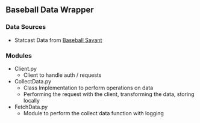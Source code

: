## Baseball Data Wrapper

### Data Sources

- Statcast Data from [Baseball Savant](https://baseballsavant.mlb.com/)

### Modules

- Client.py
  - Client to handle auth / requests 
- CollectData.py
  - Class Implementation to perform operations on data
  - Performing the request with the client, transforming the data, storing locally
- FetchData.py
  - Module to perform the collect data function with logging

